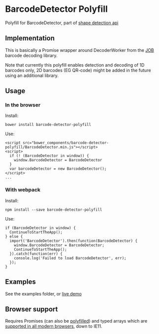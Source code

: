 # BarcodeDetector Polyfill
Polyfill for BarcodeDetector, part of [shape detection api](https://wicg.github.io/shape-detection-api/)

## Implementation
This is basically a Promise wrapper around DecoderWorker from the [JOB](https://github.com/EddieLa/JOB) barcode decoding library.

Note that currently this polyfill enables detection and decoding of 1D barcodes only, 2D barcodes (EG QR-code) might be added in the future using an additional library.

## Usage
### In the browser
Install:
```
bower install barcode-detector-polyfill
```

Use:
```
<script src="bower_components/barcode-detector-polyfill/BarcodeDetector.min.js"></script>
<script>
  if (! (BarcodeDetector in window)) {
    window.BarcodeDetector = BarcodeDetector
  }
  var barcodeDetector = new BarcodeDetector();
</script>
...
```

### With webpack
Install:
```
npm install --save barcode-detector-polyfill
```

Use:
```
if (BarcodeDetector in window) {
  ContinueToStartTheApp();
} else {
  import('BarcodeDetector').then(function(BarcodeDetector) {
    window.BarcodeDetector = BarcodeDetector;
    ContinueToStartTheApp();
  }).catch(function(err) {
    console.log('Failed to load BarcodeDetector', err);
  });
}
```

## Examples
See the examples folder, or [live demo](https://giladaya.github.io/barcode-detector-polyfill/)

## Browser support
Requires Promises (can also be [polyfilled](https://github.com/stefanpenner/es6-promise)) and typed arrays which are [supported in all modern browsers](http://caniuse.com/#feat=typedarrays), down to IE11.
